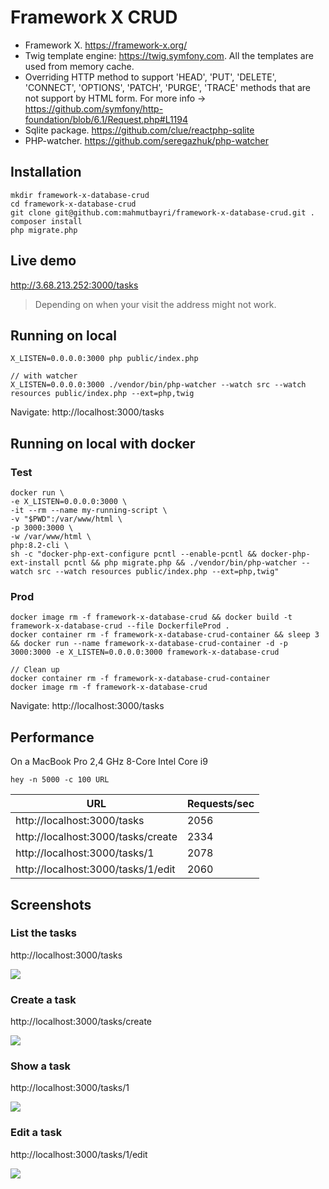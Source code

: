 # Framework X CRUD

- Framework X. https://framework-x.org/
- Twig template engine: https://twig.symfony.com. All the templates are used from memory cache.
- Overriding HTTP method to support 'HEAD', 'PUT', 'DELETE', 'CONNECT', 'OPTIONS', 'PATCH', 'PURGE', 'TRACE' methods that are not support by HTML form. For more info -> https://github.com/symfony/http-foundation/blob/6.1/Request.php#L1194
- Sqlite package. https://github.com/clue/reactphp-sqlite
- PHP-watcher. https://github.com/seregazhuk/php-watcher

## Installation
    mkdir framework-x-database-crud
    cd framework-x-database-crud
    git clone git@github.com:mahmutbayri/framework-x-database-crud.git .
    composer install
    php migrate.php

## Live demo 

http://3.68.213.252:3000/tasks

> Depending on when your visit the address might not work.

## Running on local

    X_LISTEN=0.0.0.0:3000 php public/index.php

    // with watcher
    X_LISTEN=0.0.0.0:3000 ./vendor/bin/php-watcher --watch src --watch resources public/index.php --ext=php,twig

Navigate: http://localhost:3000/tasks

## Running on local with docker

### Test
    docker run \
    -e X_LISTEN=0.0.0.0:3000 \
    -it --rm --name my-running-script \
    -v "$PWD":/var/www/html \
    -p 3000:3000 \
    -w /var/www/html \
    php:8.2-cli \
    sh -c "docker-php-ext-configure pcntl --enable-pcntl && docker-php-ext-install pcntl && php migrate.php && ./vendor/bin/php-watcher --watch src --watch resources public/index.php --ext=php,twig"
### Prod

    docker image rm -f framework-x-database-crud && docker build -t framework-x-database-crud --file DockerfileProd .
    docker container rm -f framework-x-database-crud-container && sleep 3 && docker run --name framework-x-database-crud-container -d -p 3000:3000 -e X_LISTEN=0.0.0.0:3000 framework-x-database-crud
    
    // Clean up
    docker container rm -f framework-x-database-crud-container
    docker image rm -f framework-x-database-crud

Navigate: http://localhost:3000/tasks


## Performance
On a MacBook Pro 2,4 GHz 8-Core Intel Core i9

    hey -n 5000 -c 100 URL

| URL                                | Requests/sec |
|------------------------------------|--------------|
| http://localhost:3000/tasks        | 2056         |
| http://localhost:3000/tasks/create | 2334         |
| http://localhost:3000/tasks/1      | 2078         |
| http://localhost:3000/tasks/1/edit | 2060         |


## Screenshots

### List the tasks

http://localhost:3000/tasks

![](screenshots/indexMedium.jpeg)

### Create a task
http://localhost:3000/tasks/create

![](screenshots/createMedium.jpeg)

### Show a task
http://localhost:3000/tasks/1

![](screenshots/showMedium.jpeg)

### Edit a task
http://localhost:3000/tasks/1/edit

![](screenshots/editMedium.jpeg)
